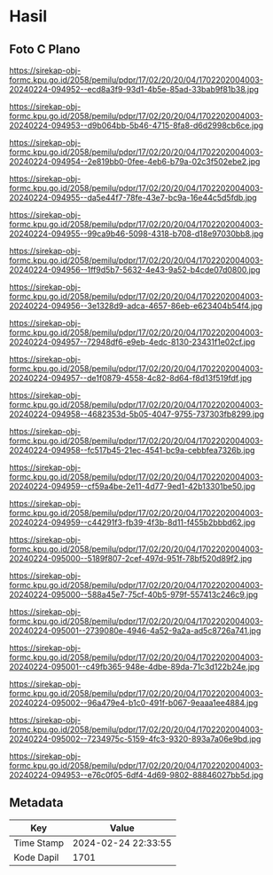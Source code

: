 # Hasil

## Foto C Plano

https://sirekap-obj-formc.kpu.go.id/2058/pemilu/pdpr/17/02/20/20/04/1702202004003-20240224-094952--ecd8a3f9-93d1-4b5e-85ad-33bab9f81b38.jpg

https://sirekap-obj-formc.kpu.go.id/2058/pemilu/pdpr/17/02/20/20/04/1702202004003-20240224-094953--d9b064bb-5b46-4715-8fa8-d6d2998cb6ce.jpg

https://sirekap-obj-formc.kpu.go.id/2058/pemilu/pdpr/17/02/20/20/04/1702202004003-20240224-094954--2e819bb0-0fee-4eb6-b79a-02c3f502ebe2.jpg

https://sirekap-obj-formc.kpu.go.id/2058/pemilu/pdpr/17/02/20/20/04/1702202004003-20240224-094955--da5e44f7-78fe-43e7-bc9a-16e44c5d5fdb.jpg

https://sirekap-obj-formc.kpu.go.id/2058/pemilu/pdpr/17/02/20/20/04/1702202004003-20240224-094955--99ca9b46-5098-4318-b708-d18e97030bb8.jpg

https://sirekap-obj-formc.kpu.go.id/2058/pemilu/pdpr/17/02/20/20/04/1702202004003-20240224-094956--1ff9d5b7-5632-4e43-9a52-b4cde07d0800.jpg

https://sirekap-obj-formc.kpu.go.id/2058/pemilu/pdpr/17/02/20/20/04/1702202004003-20240224-094956--3e1328d9-adca-4657-86eb-e623404b54f4.jpg

https://sirekap-obj-formc.kpu.go.id/2058/pemilu/pdpr/17/02/20/20/04/1702202004003-20240224-094957--72948df6-e9eb-4edc-8130-23431f1e02cf.jpg

https://sirekap-obj-formc.kpu.go.id/2058/pemilu/pdpr/17/02/20/20/04/1702202004003-20240224-094957--de1f0879-4558-4c82-8d64-f8d13f519fdf.jpg

https://sirekap-obj-formc.kpu.go.id/2058/pemilu/pdpr/17/02/20/20/04/1702202004003-20240224-094958--4682353d-5b05-4047-9755-737303fb8299.jpg

https://sirekap-obj-formc.kpu.go.id/2058/pemilu/pdpr/17/02/20/20/04/1702202004003-20240224-094958--fc517b45-21ec-4541-bc9a-cebbfea7326b.jpg

https://sirekap-obj-formc.kpu.go.id/2058/pemilu/pdpr/17/02/20/20/04/1702202004003-20240224-094959--cf59a4be-2e11-4d77-9ed1-42b13301be50.jpg

https://sirekap-obj-formc.kpu.go.id/2058/pemilu/pdpr/17/02/20/20/04/1702202004003-20240224-094959--c44291f3-fb39-4f3b-8d11-f455b2bbbd62.jpg

https://sirekap-obj-formc.kpu.go.id/2058/pemilu/pdpr/17/02/20/20/04/1702202004003-20240224-095000--5189f807-2cef-497d-951f-78bf520d89f2.jpg

https://sirekap-obj-formc.kpu.go.id/2058/pemilu/pdpr/17/02/20/20/04/1702202004003-20240224-095000--588a45e7-75cf-40b5-979f-557413c246c9.jpg

https://sirekap-obj-formc.kpu.go.id/2058/pemilu/pdpr/17/02/20/20/04/1702202004003-20240224-095001--2739080e-4946-4a52-9a2a-ad5c8726a741.jpg

https://sirekap-obj-formc.kpu.go.id/2058/pemilu/pdpr/17/02/20/20/04/1702202004003-20240224-095001--c49fb365-948e-4dbe-89da-71c3d122b24e.jpg

https://sirekap-obj-formc.kpu.go.id/2058/pemilu/pdpr/17/02/20/20/04/1702202004003-20240224-095002--96a479e4-b1c0-491f-b067-9eaaa1ee4884.jpg

https://sirekap-obj-formc.kpu.go.id/2058/pemilu/pdpr/17/02/20/20/04/1702202004003-20240224-095002--7234975c-5159-4fc3-9320-893a7a06e9bd.jpg

https://sirekap-obj-formc.kpu.go.id/2058/pemilu/pdpr/17/02/20/20/04/1702202004003-20240224-094953--e76c0f05-6df4-4d69-9802-88846027bb5d.jpg


## Metadata

| Key        | Value               |
| ---------- | ------------------- |
| Time Stamp | 2024-02-24 22:33:55 |
| Kode Dapil | 1701                |



